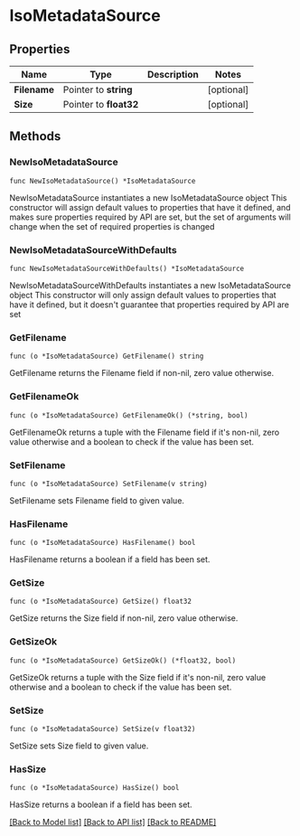 # IsoMetadataSource

## Properties

Name | Type | Description | Notes
------------ | ------------- | ------------- | -------------
**Filename** | Pointer to **string** |  | [optional] 
**Size** | Pointer to **float32** |  | [optional] 

## Methods

### NewIsoMetadataSource

`func NewIsoMetadataSource() *IsoMetadataSource`

NewIsoMetadataSource instantiates a new IsoMetadataSource object
This constructor will assign default values to properties that have it defined,
and makes sure properties required by API are set, but the set of arguments
will change when the set of required properties is changed

### NewIsoMetadataSourceWithDefaults

`func NewIsoMetadataSourceWithDefaults() *IsoMetadataSource`

NewIsoMetadataSourceWithDefaults instantiates a new IsoMetadataSource object
This constructor will only assign default values to properties that have it defined,
but it doesn't guarantee that properties required by API are set

### GetFilename

`func (o *IsoMetadataSource) GetFilename() string`

GetFilename returns the Filename field if non-nil, zero value otherwise.

### GetFilenameOk

`func (o *IsoMetadataSource) GetFilenameOk() (*string, bool)`

GetFilenameOk returns a tuple with the Filename field if it's non-nil, zero value otherwise
and a boolean to check if the value has been set.

### SetFilename

`func (o *IsoMetadataSource) SetFilename(v string)`

SetFilename sets Filename field to given value.

### HasFilename

`func (o *IsoMetadataSource) HasFilename() bool`

HasFilename returns a boolean if a field has been set.

### GetSize

`func (o *IsoMetadataSource) GetSize() float32`

GetSize returns the Size field if non-nil, zero value otherwise.

### GetSizeOk

`func (o *IsoMetadataSource) GetSizeOk() (*float32, bool)`

GetSizeOk returns a tuple with the Size field if it's non-nil, zero value otherwise
and a boolean to check if the value has been set.

### SetSize

`func (o *IsoMetadataSource) SetSize(v float32)`

SetSize sets Size field to given value.

### HasSize

`func (o *IsoMetadataSource) HasSize() bool`

HasSize returns a boolean if a field has been set.


[[Back to Model list]](../README.md#documentation-for-models) [[Back to API list]](../README.md#documentation-for-api-endpoints) [[Back to README]](../README.md)


